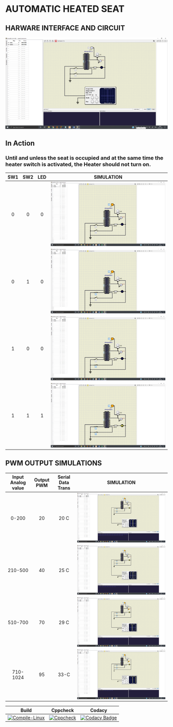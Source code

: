 # AUTOMATIC HEATED SEAT

## HARWARE INTERFACE AND CIRCUIT
![CIRCUIT](https://github.com/sourav090998/260254_EMBEDDED/blob/3cd52b633f245c972de1f65136a537d4de3d3694/simulation/CIRCUIT.png)


## In Action

### Until and unless the seat is occupied and at the same time the heater switch is activated, the Heater should not turn on.

|SW1|SW2|LED|SIMULATION|
|:--:|:--:|:--:|:--:|
|0|0|0|![](https://github.com/sourav090998/260254_EMBEDDED/blob/54924e6169ad7057edaa93f7d98ad6f968bf692c/simulation/1%20OFF%202%20OFF.png)|
|0|1|0|![](https://github.com/sourav090998/260254_EMBEDDED/blob/76887153bdeef2a8c958db9a378044be3d528cba/simulation/1%20OFF%202%20ON.png)|
|1|0|0|![](https://github.com/sourav090998/260254_EMBEDDED/blob/76887153bdeef2a8c958db9a378044be3d528cba/simulation/1%20ON%202%20OFF.png)|
|1|1|1|![](https://github.com/sourav090998/260254_EMBEDDED/blob/76887153bdeef2a8c958db9a378044be3d528cba/simulation/SW1%20and%20SW2%20ON.png)|

## PWM OUTPUT SIMULATIONS

|Input Analog value|Output PWM|Serial Data Trans|SIMULATION|
|:--:|:--:|:--:|:--:|
|0-200|20|20 C|![](https://github.com/sourav090998/260254_EMBEDDED/blob/e1d0cd95f4b80a04c81b0797c855949a140d2675/simulation/Screenshot%20(30).png)|
|210-500|40|25 C|![](https://github.com/sourav090998/260254_EMBEDDED/blob/e1d0cd95f4b80a04c81b0797c855949a140d2675/simulation/Screenshot%20(29).png)|
|510-700|70|29 C|![](https://github.com/sourav090998/260254_EMBEDDED/blob/e1d0cd95f4b80a04c81b0797c855949a140d2675/simulation/Screenshot%20(28).png)|
|710-1024|95|33-C|![](https://github.com/sourav090998/260254_EMBEDDED/blob/6a96d71ed88214d4b819318cbf3c0529f62aac1e/simulation/Screenshot(31).png)|

|Build|Cppcheck|Codacy|
|:--:|:--:|:--:|
|[![Compile-Linux](https://github.com/sourav090998/260254_EMBEDDED/actions/workflows/compile.yml/badge.svg)](https://github.com/sourav090998/260254_EMBEDDED/actions/workflows/compile.yml)|[![Cppcheck](https://github.com/sourav090998/260254_EMBEDDED/actions/workflows/cppcheck.yml/badge.svg)](https://github.com/sourav090998/260254_EMBEDDED/actions/workflows/cppcheck.yml)|[![Codacy Badge](https://api.codacy.com/project/badge/Grade/9d2d418664164d1c86a333e5ae0e701e)](https://app.codacy.com/gh/sourav090998/260254_EMBEDDED?utm_source=github.com&utm_medium=referral&utm_content=sourav090998/260254_EMBEDDED&utm_campaign=Badge_Grade_Settings)
